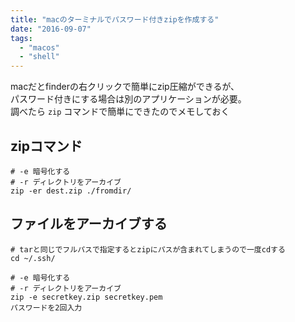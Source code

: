 ```yaml
---
title: "macのターミナルでパスワード付きzipを作成する"
date: "2016-09-07"
tags: 
  - "macos"
  - "shell"
---
```


macだとfinderの右クリックで簡単にzip圧縮ができるが、  
パスワード付きにする場合は別のアプリケーションが必要。  
調べたら `zip` コマンドで簡単にできたのでメモしておく

## zipコマンド

```
# -e 暗号化する
# -r ディレクトリをアーカイブ
zip -er dest.zip ./fromdir/
```

## ファイルをアーカイブする

```
# tarと同じでフルパスで指定するとzipにパスが含まれてしまうので一度cdする
cd ~/.ssh/

# -e 暗号化する
# -r ディレクトリをアーカイブ
zip -e secretkey.zip secretkey.pem
パスワードを2回入力
```
